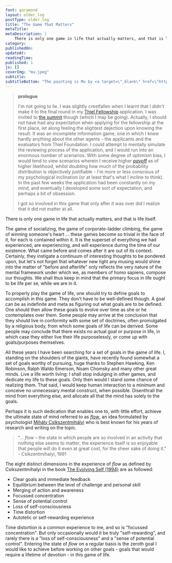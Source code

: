 ```yaml
---
font: garamond
layout: older_log
postType: older_log
title: "The Game That Matters"
metaTitle:
metaDescription: |
    There is only one game in life that actually matters, and that is life itself.
category:
publishedOn:
updateAt:
readingTime:
published: 1
js: []
coverImg: "mu.jpeg"
subtitle:
subtitleBottom: "The painting is Mu by <a target=\"_blank\" href=\"http://en.wikipedia.org/wiki/Hakuin_Ekaku\">Hakuin Ekaku (1686-1769)</a>."
---
```

><p class="text-center"><b>prologue</b></p>
>I'm not going to lie. I was slightly crestfallen when I learnt that I didn't make it to the final round in my <a target="_blank" href="http://en.wikipedia.org/wiki/Thiel_Fellowship">Thiel Fellowship</a> application. I was invited to <a target="_blank" href="http://summit.thielfellowship.org/">the summit</a> though (which I may be going). Actually, I should not have had any expectation when applying for the fellowship at the first place, let along feeling the slightest dejection upon knowing the result. It was an incomplete information game, one in which I knew hardly anything about the other agents - the applicants and the evaluators from Thiel Foundation. I could attempt to mentally simulate the reviewing process of the application, and I would run into an enormous number of scenarios. With some degree of optimism bias, I would tend to view scenarios wherein I receive higher <a target="_blank" href="http://en.wikipedia.org/wiki/Game_theory"><i>payoff</i></a> as of higher likelihood, whilst doubting how much of the probability distribution is objectively justifiable - I'm more or less conscious of my psychological inclination (or at least that's what I incline to think). In the past few weeks the application had been constantly on my mind, and eventually I developed some sort of expectation, and perhaps a bit of obsession.
>
>I got so involved in this game that only after it was over did I realize that it did not matter at all.

There is only one game in life that actually matters, and that is life itself.

The game of socializing, the game of corporate-ladder climbing, the game of winning someone's heart ... these games become so trivial in the face of it, for each is contained within it. It is the superset of everything we had experienced, are experiencing, and will experience during the time of our existence. What came before and comes after it are out of its context. Certainly, they instigate a continuum of interesting thoughts to be pondered upon, but let's not forget that whatever new light any musing would shine into the matter of "before and afterlife" only reflects the very nature of the mental framework under which we, as members of homo sapiens, compose our thoughts. We shall thus keep in mind that the primary focus in life ought to be life per se, while we are in it.

To properly play the game of life, one should try to define goals to accomplish in this game. They don't have to be well-defined though. A goal can be as indefinite and meta as figuring out what goals are to be defined. One should then allow these goals to evolve over time as she or he contemplates over them. Some people may arrive at the conclusion that they should live in conformity with some set of doctrines, often promulgated by a religious body, from which some goals of life can be derived. Some people may conclude that there exists no actual goal or purpose in life, in which case they either live their life purposelessly, or come up with goals/purposes themselves.

All these years I have been searching for a set of goals in the game of life. I, standing on the shoulders of the giants, have recently found somewhat a set of goals worthy of pursuing, huge thanks to Stephen Hawking, Ken Robinson, Ralph Waldo Emerson, Noam Chomsky and many other great minds. Live a life worth living: I shall stop indulging in other games, and dedicate my life to these goals. Only then would I stand some chance of realizing them. That said, I would keep human interaction to a minimum and conceive no unnecessary mental construct, when possible. Disenthrall the mind from everything else, and allocate all that the mind has solely to the goals.

Perhaps it is such dedication that enables one to, with little effort, achieve the ultimate state of mind referred to as <a target="_blank" href="http://en.wikipedia.org/wiki/Flow_%28psychology%29"><i>flow</i></a>, an idea formulated by psychologist <a target="_blank" href="http://en.wikipedia.org/wiki/Mihaly_Csikszentmihalyi">Mihály Csíkszentmihályi</a> who is best known for his years of research and writing on the topic.

<blockquote>

<p>“… <i>flow</i> – the state in which people are so involved in an activity that nothing else seems to matter; the experience itself is so enjoyable that people will do it even at great cost, for the sheer sake of doing it.” - Csikzentmihalyi, 1991</p>

</blockquote>

The eight distinct dimensions in the experience of <i>flow</i> as defined by Csikszentmihalyi in the book <a target="_blank" href="http://www.amazon.com/The-Evolving-Self-Psychology-Millennium/dp/0060921927">The Evolving Self (1994)</a> are as followed:

<ul>
<li>Clear goals and immediate feedback</li>
<li>Equilibrium between the level of challenge and personal skill</li>
<li>Merging of action and awareness</li>
<li>Focussed concentration</li>
<li>Sense of potential control</li>
<li>Loss of self-consciousness</li>
<li>Time distortion</li>
<li>Autotelic or self-rewarding experience</li>
</ul>

Time distortion is a common experience to me, and so is "focussed concentration". But only occasionally would it be truly "self-rewarding", and rarely there is a "loss of self-consciousness" and a "sense of potential control". Entering the state of <i><i>flow</i></i> on a regular basis is the zeroth goal I would like to achieve before working on other goals - goals that would require a lifetime of devotion - in this game of life.
